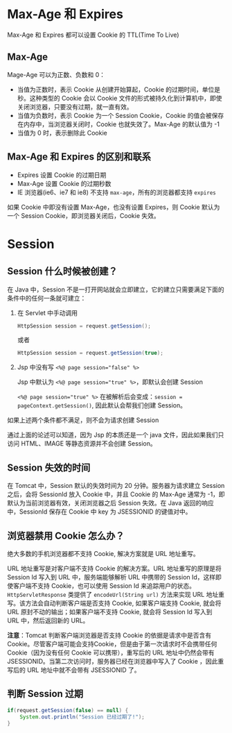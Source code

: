 # Max-Age 和 Expires

Max-Age 和 Expires 都可以设置 Cookie 的 TTL(Time To Live)

## Max-Age

Mage-Age 可以为正数、负数和 0：

- 当值为正数时，表示 Cookie 从创建开始算起，Cookie 的过期时间，单位是秒。这种类型的 Cookie 会以 Cookie 文件的形式被持久化到计算机中，即使关闭浏览器，只要没有过期，就一直有效。
- 当值为负数时，表示 Cookie 为一个 Session Cookie，Cookie 的值会被保存在内存中，当浏览器关闭时，Cookie 也就失效了。Max-Age 的默认值为 -1
- 当值为 0 时，表示删除此 Cookie

## Max-Age 和 Expires 的区别和联系

- Expires 设置 Cookie 的过期日期
- Max-Age 设置 Cookie 的过期秒数
- IE 浏览器(ie6、ie7 和 ie8) 不支持 `max-age`，所有的浏览器都支持 `expires`

如果 Cookie 中即没有设置 Max-Age，也没有设置 Expires，则 Cookie 默认为一个 Session Cookie，即浏览器关闭后，Cookie 失效。

# Session

## Session 什么时候被创建？

在 Java 中，Session 不是一打开网站就会立即建立，它的建立只需要满足下面的条件中的任何一条就可建立：

1. 在 Servlet 中手动调用

   ```java
   HttpSession session = request.getSession();
   ```

   或者

   ```java
   HttpSession session = request.getSession(true);
   ```

2. Jsp 中没有写 `<%@ page session="false" %>`

   Jsp 中默认为 `<%@ page session="true" %>`，即默认会创建 Session

   `<%@ page session="true" %>` 在被解析后会变成：`session = pageContext.getSession()`, 因此默认会帮我们创建 Session。

如果上述两个条件都不满足，则不会为请求创建 Session

通过上面的论述可以知道，因为 Jsp 的本质还是一个 java 文件，因此如果我们只访问 HTML、IMAGE 等静态资源并不会创建 Session。

## Session 失效的时间

在 Tomcat 中，Session 默认的失效时间为 20 分钟。服务器为请求建立 Session 之后，会将 SessionId   放入 Cookie 中，并且 Cookie 的 Max-Age 通常为 -1，即默认为当前浏览器有效，关闭浏览器之后 Session 失效。在 Java 返回的响应中，SessionId 保存在 Cookie 中 key 为 JSESSIONID 的键值对中。

## 浏览器禁用 Cookie 怎么办？

绝大多数的手机浏览器都不支持 Cookie, 解决方案就是 URL 地址重写。

URL 地址重写是对客户端不支持 Cookie 的解决方案。URL 地址重写的原理是将 Session Id 写入到 URL 中，服务端能够解析 URL 中携带的 Session Id，这样即使客户端不支持 Cookie，也可以使用 Session Id 来追踪用户的状态。`HttpServletResponse` 类提供了 `encodeUrl(String url)` 方法来实现 URL 地址重写。该方法会自动判断客户端是否支持 Cookie, 如果客户端支持 Cookie, 就会将 URL 原封不动的输出；如果客户端不支持 Cookie, 就会将 Session Id 写入到 URL 中，然后返回新的 URL。

**注意**：Tomcat 判断客户端浏览器是否支持 Cookie 的依据是请求中是否含有 Cookie。尽管客户端可能会支持Cookie，但是由于第一次请求时不会携带任何 Cookie（因为没有任何 Cookie 可以携带），重写后的 URL 地址中仍然会带有 JSESSIONID。当第二次访问时，服务器已经在浏览器中写入了 Cookie ，因此重写后的 URL 地址中就不会带有 JSESSIONID 了。

## 判断 Session 过期

```java
if(request.getSession(false) == null) {
    System.out.println("Session 已经过期了!");
}
```

